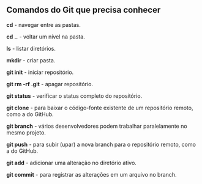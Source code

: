 ## Comandos do Git que precisa conhecer

**cd** - navegar entre as pastas.

**cd ..** - voltar um nível na pasta.

**ls** - listar diretórios.

**mkdir** - criar pasta.

**git init** - iniciar repositório.

**git rm -rf .git** - apagar repositório.

**git status** - verificar o status completo do repositório.

**git clone** - para baixar o código-fonte existente de um repositório remoto, como a do GitHub.

**git branch** - vários desenvolvedores podem trabalhar paralelamente no mesmo projeto.

**git push** - para subir (upar) a nova branch para o repositório remoto, como a do GitHub.

**git add** - adicionar uma alteração no diretório ativo.

**git commit** - para registrar as alterações em um arquivo no branch.
